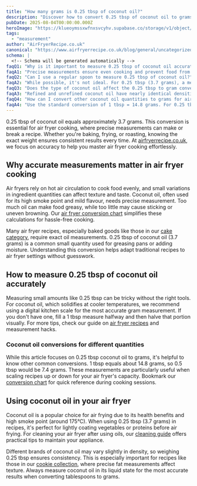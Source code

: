 ```yaml
---
title: "How many grams is 0.25 tbsp of coconut oil?"
description: "Discover how to convert 0.25 tbsp of coconut oil to grams for precise air fryer cooking. Get accurate measurements in seconds!"
pubDate: 2025-08-04T00:00:00.000Z
heroImage: "https://klueoymssxwfnxsvcyhv.supabase.co/storage/v1/object/public/Shmucket/how-many-grams-is-025-tbsp-coconut-oil.webp"
tags:
  - "measurement"
author: "AirFryerRecipe.co.uk"
canonical: "https://www.airfryerrecipe.co.uk/blog/general/uncategorized/how-many-grams-is-025-tbsp-coconut-oil"
schema: |
  <!-- Schema will be generated automatically -->
faqQ1: "Why is it important to measure 0.25 tbsp of coconut oil accurately in air fryer cooking?"
faqA1: "Precise measurements ensure even cooking and prevent food from becoming too greasy or dry. Air fryers circulate hot air, so small quantities like 0.25 tbsp (3.7 grams) of coconut oil need to be exact for best results."
faqQ2: "Can I use a regular spoon to measure 0.25 tbsp of coconut oil?"
faqA2: "While possible, it's not ideal. For 0.25 tbsp (3.7 grams), a measuring spoon or digital scale works best. Coconut oil's consistency changes with temperature, making visual estimates less reliable than weighted measurements."
faqQ3: "Does the type of coconut oil affect the 0.25 tbsp to gram conversion?"
faqA3: "Refined and unrefined coconut oil have nearly identical densities, so 0.25 tbsp equals about 3.7 grams for both. However, always measure liquid coconut oil for accuracy, as solid oil may contain air pockets."
faqQ4: "How can I convert other coconut oil quantities to grams for air fryer recipes?"
faqA4: "Use the standard conversion of 1 tbsp = 14.8 grams. For 0.25 tbsp, it's 3.7 grams. Our conversion chart at airfryerrecipe.co.uk provides quick reference for various measurements used in air frying."
---
```

<p>0.25 tbsp of coconut oil equals approximately 3.7 grams. This conversion is essential for air fryer cooking, where precise measurements can make or break a recipe. Whether you're baking, frying, or roasting, knowing the exact weight ensures consistent results every time. At <a href=https://www.airfryerrecipe.co.uk>airfryerrecipe.co.uk</a>, we focus on accuracy to help you master air fryer cooking effortlessly.</p>  

<h2>Why accurate measurements matter in air fryer cooking</h2>  
<p>Air fryers rely on hot air circulation to cook food evenly, and small variations in ingredient quantities can affect texture and taste. Coconut oil, often used for its high smoke point and mild flavour, needs precise measurement. Too much oil can make food greasy, while too little may cause sticking or uneven browning. Our <a href=https://www.airfryerrecipe.co.uk/air-fryer-conversion-chart>air fryer conversion chart</a> simplifies these calculations for hassle-free cooking.</p>  

<p>Many air fryer recipes, especially baked goods like those in our <a href=https://www.airfryerrecipe.co.uk/recipe-category/cakes>cake category</a>, require exact oil measurements. 0.25 tbsp of coconut oil (3.7 grams) is a common small quantity used for greasing pans or adding moisture. Understanding this conversion helps adapt traditional recipes to air fryer settings without guesswork.</p>  

<h2>How to measure 0.25 tbsp of coconut oil accurately</h2>  
<p>Measuring small amounts like 0.25 tbsp can be tricky without the right tools. For coconut oil, which solidifies at cooler temperatures, we recommend using a digital kitchen scale for the most accurate gram measurement. If you don't have one, fill a 1 tbsp measure halfway and then halve that portion visually. For more tips, check our guide on <a href=https://www.airfryerrecipe.co.uk/recipes>air fryer recipes</a> and measurement hacks.</p>  

<h3>Coconut oil conversions for different quantities</h3>  
<p>While this article focuses on 0.25 tbsp coconut oil to grams, it's helpful to know other common conversions. 1 tbsp equals about 14.8 grams, so 0.5 tbsp would be 7.4 grams. These measurements are particularly useful when scaling recipes up or down for your air fryer's capacity. Bookmark our <a href=https://www.airfryerrecipe.co.uk/air-fryer-conversion-chart>conversion chart</a> for quick reference during cooking sessions.</p>  

<h2>Using coconut oil in your air fryer</h2>  
<p>Coconut oil is a popular choice for air frying due to its health benefits and high smoke point (around 175°C). When using 0.25 tbsp (3.7 grams) in recipes, it's perfect for lightly coating vegetables or proteins before air frying. For cleaning your air fryer after using oils, our <a href=https://www.airfryerrecipe.co.uk/air-fryer-cleaner>cleaning guide</a> offers practical tips to maintain your appliance.</p>  

<p>Different brands of coconut oil may vary slightly in density, so weighing 0.25 tbsp ensures consistency. This is especially important for recipes like those in our <a href=https://www.airfryerrecipe.co.uk/recipe-category/cookies>cookie collection</a>, where precise fat measurements affect texture. Always measure coconut oil in its liquid state for the most accurate results when converting tablespoons to grams.</p>
